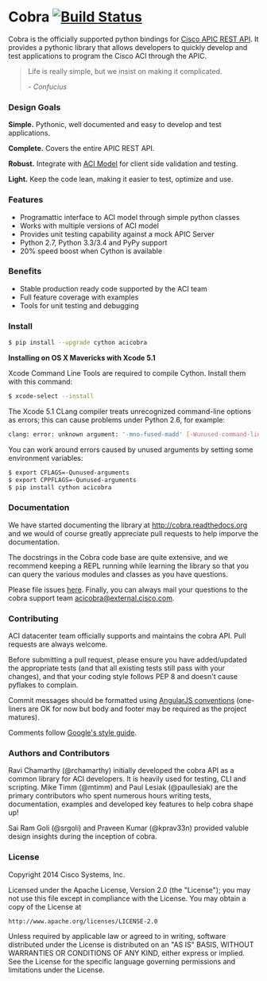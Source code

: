 Cobra [![Build Status](https://api.shippable.com/projects/54ea96315ab6cc13528d52b3/badge?branchName=master)](https://app.shippable.com/projects/54ea96315ab6cc13528d52b3/builds/latest)
=====

Cobra is the officially supported python bindings for [Cisco APIC REST API][apihome].
It provides a pythonic library that allows developers to quickly develop and test applications to program the Cisco ACI through the APIC.

[apihome]: http://www.cisco.com/c/en/us/td/docs/switches/datacenter/aci/apic/sw/1-x/api/rest/b_APIC_RESTful_API_User_Guide.html
[modelhome]: https://developer.cisco.com/site/apic-dc/documents/mim-ref/
[acimodel]: https://github.com/datacenter/acimodel
[issues]: https://github.com/datacenter/cobra/issues

> Life is really simple, but we insist on making it complicated.
>
> *- Confucius*


### Design Goals ###

**Simple.** Pythonic, well documented and easy to develop and test applications.

**Complete.** Covers the entire APIC REST API.

**Robust.** Integrate with [ACI Model][acimodel] for client side validation and testing.

**Light.** Keep the code lean, making it easier to test, optimize and use.


### Features ###

* Programattic interface to ACI model through simple python classes
* Works with multiple versions of ACI model
* Provides unit testing capability against a mock APIC Server
* Python 2.7, Python 3.3/3.4 and PyPy support
* 20% speed boost when Cython is available

### Benefits ###

* Stable production ready code supported by the ACI team
* Full feature coverage with examples
* Tools for unit testing and debugging


### Install ###


```bash
$ pip install --upgrade cython acicobra
```

**Installing on OS X Mavericks with Xcode 5.1**

Xcode Command Line Tools are required to compile Cython. Install them with
this command:

```bash
$ xcode-select --install
```

The Xcode 5.1 CLang compiler treats unrecognized command-line options as
errors; this can cause problems under Python 2.6, for example:

```bash
clang: error: unknown argument: '-mno-fused-madd' [-Wunused-command-line-argument-hard-error-in-future]
```

You can work around errors caused by unused arguments by setting some
environment variables:

```bash
$ export CFLAGS=-Qunused-arguments
$ export CPPFLAGS=-Qunused-arguments
$ pip install cython acicobra
```

### Documentation ###

We have started documenting the library at http://cobra.readthedocs.org and we would of course greatly appreciate pull requests to help imporve the documentation.

The docstrings in the Cobra code base are quite extensive, and we recommend keeping a REPL running while learning the library so that you can query the various modules and classes as you have questions.

Please file issues [here][issues]. Finally, you can always mail your questions to the cobra support team acicobra@external.cisco.com.


### Contributing ###

ACI datacenter team officially supports and maintains the cobra API. Pull requests are always welcome.

Before submitting a pull request, please ensure you have added/updated the appropriate tests (and that all existing tests still pass with your changes), and that your coding style follows PEP 8 and doesn't cause pyflakes to complain.

Commit messages should be formatted using [AngularJS conventions][ajs] (one-liners are OK for now but body and footer may be required as the project matures).

Comments follow [Google's style guide][goog-style-comments].

[ajs]: http://goo.gl/QpbS7
[goog-style-comments]: http://google-styleguide.googlecode.com/svn/trunk/pyguide.html#Comments


### Authors and Contributors ###

Ravi Chamarthy (@rchamarthy) initially developed the cobra API as a common library for ACI developers. It is heavily used for testing, CLI and scripting. 
Mike Timm (@mtimm) and Paul Lesiak (@paullesiak) are the primary contributors who spent numerous hours writing tests, documentation, examples and developed key features to help cobra shape up!

Sai Ram Goli (@srgoli) and Praveen Kumar (@kprav33n) provided valuble design insights during the inception of cobra.


### License ###

Copyright 2014 Cisco Systems, Inc.

Licensed under the Apache License, Version 2.0 (the "License");
you may not use this file except in compliance with the License.
You may obtain a copy of the License at

    http://www.apache.org/licenses/LICENSE-2.0

Unless required by applicable law or agreed to in writing, software
distributed under the License is distributed on an "AS IS" BASIS,
WITHOUT WARRANTIES OR CONDITIONS OF ANY KIND, either express or implied.
See the License for the specific language governing permissions and
limitations under the License.


